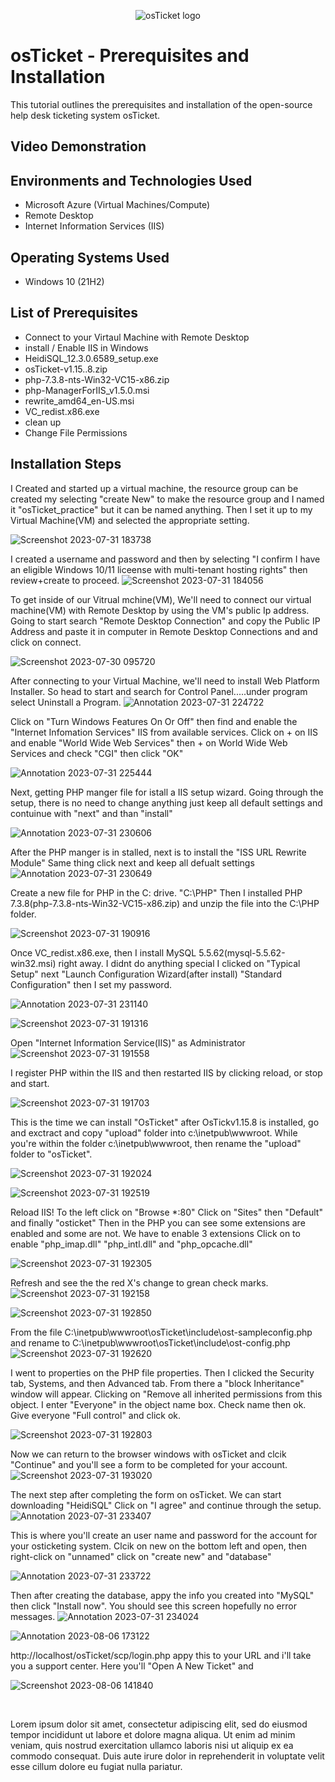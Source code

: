 <p align="center">
<img src="https://i.imgur.com/Clzj7Xs.png" alt="osTicket logo"/>
</p>

<h1>osTicket - Prerequisites and Installation</h1>
This tutorial outlines the prerequisites and installation of the open-source help desk ticketing system osTicket.<br />


<h2>Video Demonstration</h2>



<h2>Environments and Technologies Used</h2>

- Microsoft Azure (Virtual Machines/Compute)
- Remote Desktop
- Internet Information Services (IIS)

<h2>Operating Systems Used </h2>

- Windows 10</b> (21H2)

<h2>List of Prerequisites</h2>

- Connect to your Virtaul Machine with Remote Desktop
- install / Enable IIS in Windows
- HeidiSQL_12.3.0.6589_setup.exe
- osTicket-v1.15..8.zip
- php-7.3.8-nts-Win32-VC15-x86.zip
- php-ManagerForIIS_v1.5.0.msi
- rewrite_amd64_en-US.msi
- VC_redist.x86.exe
- clean up
- Change File Permissions

<h2>Installation Steps</h2>

I Created and started up a virtual machine, the resource group can be created my selecting "create New" to make the resource group and I named it "osTicket_practice" but it can be named anything. Then I set it up to my Virtual Machine(VM) and selected the appropriate setting. 

![Screenshot 2023-07-31 183738](https://github.com/Leibwatcher/osticket-prereqs/assets/137578446/d0218aa4-4cc3-4d07-9f79-0895fcca1ff5)


I created a username and password and then by selecting "I confirm I have an eligible Windows 10/11 liceense with multi-tenant hosting rights" then review+create to proceed.
![Screenshot 2023-07-31 184056](https://github.com/Leibwatcher/osticket-prereqs/assets/137578446/f8519d40-4dd1-4bb0-b06f-109b1a904efd)
 

To get inside of our Vitrual mchine(VM), We'll need to connect our virtual machine(VM) with Remote Desktop by using the VM's public Ip address. Going to start search "Remote Desktop Connection" and copy the Public IP Address and paste it in computer in Remote Desktop Connections and and click on connect. 

![Screenshot 2023-07-30 095720](https://github.com/Leibwatcher/osticket-prereqs/assets/137578446/f26aa11b-4764-4d59-8e36-43be7a869ed8)


After connecting to your Virtual Machine, we'll need to install Web Platform Installer. So head to start and search for Control Panel.....under program select Uninstall a Program.
![Annotation 2023-07-31 224722](https://github.com/Leibwatcher/osticket-prereqs/assets/137578446/13f53c82-b02e-4620-863e-82830588c2f3)

Click on "Turn Windows Features On Or Off" then find and enable the "Internet Infomation Services" IIS from available services. Click on + on IIS and enable "World Wide Web Services" then + on World Wide Web Services and check "CGI" then click "OK"

![Annotation 2023-07-31 225444](https://github.com/Leibwatcher/osticket-prereqs/assets/137578446/2b882dbc-d982-4574-ac41-1b32bac0e712)

Next, getting PHP manger file for istall a IIS setup wizard. Going through the setup, there is no need to change anything just keep all default settings and contuinue with "next" and than "install" 

![Annotation 2023-07-31 230606](https://github.com/Leibwatcher/osticket-prereqs/assets/137578446/9d4268a6-54dc-4a7a-adc1-fb1757a4a05c)

After the PHP manger is in stalled, next is to install the "ISS URL Rewrite Module" Same thing click next and keep all defualt settings
![Annotation 2023-07-31 230649](https://github.com/Leibwatcher/osticket-prereqs/assets/137578446/c7bc0d4d-d33a-45df-b4f2-168358e9b458)

Create a new file for PHP in the C: drive. "C:\PHP" Then I installed PHP 7.3.8(php-7.3.8-nts-Win32-VC15-x86.zip) and unzip the file into the C:\PHP folder.

![Screenshot 2023-07-31 190916](https://github.com/Leibwatcher/osticket-prereqs/assets/137578446/2821a247-220d-471a-a9a5-c00bba47c189)

Once VC_redist.x86.exe, then I install MySQL 5.5.62(mysql-5.5.62-win32.msi) right away. I didnt do anything special I clicked on "Typical Setup" next "Launch Configuration Wizard(after install)
"Standard Configuration" then I set my password.

![Annotation 2023-07-31 231140](https://github.com/Leibwatcher/osticket-prereqs/assets/137578446/6225fb84-f5f2-400d-9ea8-c3eb3025a44a)

![Screenshot 2023-07-31 191316](https://github.com/Leibwatcher/osticket-prereqs/assets/137578446/5c0c93c2-16b4-4311-9793-4ce2d7ac60de)

Open "Internet Information Service(IIS)" as Administrator
![Screenshot 2023-07-31 191558](https://github.com/Leibwatcher/osticket-prereqs/assets/137578446/70aa8938-372b-44e2-90b5-5e2f4666a431)

I register PHP within the IIS and then restarted IIS by clicking reload, or stop and start.

![Screenshot 2023-07-31 191703](https://github.com/Leibwatcher/osticket-prereqs/assets/137578446/5dbeac36-9f17-4edb-bb5c-1136ec592e8d)

This is the time we can install "OsTicket" after OsTickv1.15.8 is installed, go and exctract and copy "upload" folder into c:\inetpub\wwwroot. While you're within the folder c:\inetpub\wwwroot, then rename the "upload" folder to "osTicket".

![Screenshot 2023-07-31 192024](https://github.com/Leibwatcher/osticket-prereqs/assets/137578446/a52d6e1d-51c7-45ba-8d65-bcad67f821ff)

![Screenshot 2023-07-31 192519](https://github.com/Leibwatcher/osticket-prereqs/assets/137578446/d15da144-899c-438b-b663-5d4147336e7b)


Reload IIS! To the left click on "Browse *:80" Click on "Sites" then "Default" and finally "osticket" Then in the PHP you can see some extensions are enabled and some are not. We have to enable 3 extensions Click on to enable "php_imap.dll" "php_intl.dll" and "php_opcache.dll"


![Screenshot 2023-07-31 192305](https://github.com/Leibwatcher/osticket-prereqs/assets/137578446/17abdfae-c933-4440-8d68-2ff262118ee6)

Refresh and see the the red X's change to grean check marks.
![Screenshot 2023-07-31 192158](https://github.com/Leibwatcher/osticket-prereqs/assets/137578446/2e694011-6244-49a1-8111-2fd789f4c994)

![Screenshot 2023-07-31 192850](https://github.com/Leibwatcher/osticket-prereqs/assets/137578446/f5503229-9830-4a93-9c64-433c0884bf75)

From the file C:\inetpub\wwwroot\osTicket\include\ost-sampleconfig.php and rename to C:\inetpub\wwwroot\osTicket\include\ost-config.php
![Screenshot 2023-07-31 192620](https://github.com/Leibwatcher/osticket-prereqs/assets/137578446/90012561-acba-4792-a43e-bddb0f21e295)

I went to properties on the PHP file properties. Then I clicked the Security tab, Systems, and then Advanced tab. From there a "block Inheritance" window will appear. Clicking on "Remove all inherited permissions from this object. I enter "Everyone" in the object name box. Check name then ok. Give everyone "Full control" and click ok.

![Screenshot 2023-07-31 192803](https://github.com/Leibwatcher/osticket-prereqs/assets/137578446/676b8f97-512b-40f0-8058-04ccd9ae867c)

Now we can return to the browser windows with osTicket and clcik "Continue" and you'll see a form to be completed for your account.
![Screenshot 2023-07-31 193020](https://github.com/Leibwatcher/osticket-prereqs/assets/137578446/a2e7405e-9bb7-49c7-b2f1-54c39bde35de)


The next step after completing the form on osTicket. We can start downloading "HeidiSQL" Click on "I agree" and continue through the setup. 
![Annotation 2023-07-31 233407](https://github.com/Leibwatcher/osticket-prereqs/assets/137578446/33a10d88-150c-4ffe-8dd3-f21f6da5cca2)

This is where you'll create an user name and password for the account for your osticketing system.  Clcik on new on the bottom left and open, then right-click on "unnamed" click on "create new" and "database"

![Annotation 2023-07-31 233722](https://github.com/Leibwatcher/osticket-prereqs/assets/137578446/45e78c6d-bd28-4711-83d5-eb885430ba58)

Then after creating the database, appy the info you created into "MySQL" then click "Install now". You should see this screen hopefully no error messages.
![Annotation 2023-07-31 234024](https://github.com/Leibwatcher/osticket-prereqs/assets/137578446/7487e107-bccb-47d1-8677-89f9c3fb7334)

![Annotation 2023-08-06 173122](https://github.com/Leibwatcher/osticket-prereqs/assets/137578446/aefb489a-e4b8-4f6f-81dd-d0914e3f21f7)


http://localhost/osTicket/scp/login.php appy this to your URL and i'll take you a support center. Here you'll "Open A New Ticket" and

![Screenshot 2023-08-06 141840](https://github.com/Leibwatcher/osticket-prereqs/assets/137578446/da7c6e0f-549f-4a97-ae4c-3b7847a87bf1)

<p>
</p>
<p>

</p>
<br />


Lorem ipsum dolor sit amet, consectetur adipiscing elit, sed do eiusmod tempor incididunt ut labore et dolore magna aliqua. Ut enim ad minim veniam, quis nostrud exercitation ullamco laboris nisi ut aliquip ex ea commodo consequat. Duis aute irure dolor in reprehenderit in voluptate velit esse cillum dolore eu fugiat nulla pariatur.
</p>
<br />
